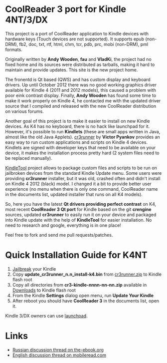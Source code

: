 CoolReader 3 port for Kindle 4NT/3/DX
=========================================
This project is a port of CoolReader application to Kindle devices with hardware keys (Touch devices are not supported).
It supports epub (non-DRM), fb2, doc, txt, rtf, html, chm, tcr, pdb, prc, mobi (non-DRM), pml formats.

Originally written by **Andy Wooden**, **fau** and **VladKi**, the project had no fixed home and its sources were
distributed as tarballs, making it hard to maintain and provide updates. This site is the new project home.

The fronentd is Qt based (QWS) and has custom display and keyboard drivers. Up until October 2012 there was no good
working graphics driver available for Kindle 4 (2011 and 2012 models), this caused a problem with poor eink contrast
display. Finally, **Andy Wooden** has found some time to make it work properly on Kindle 4, he contacted me with the
updated driver source that I compiled and released with the new CoolReader distribution on various forums.

Another goal of this project is to make it easier to install on new Kindle devices. As K4 has no keyboard, there is no
hack like launchpad for it. However, it's possible to run **Kindlets** (these are small apps written in Java, almost
like the old Java Applets). [cr3runner](http://code.google.com/p/cr3runner/) by **Victor Pyankov** provides an easy way
to run custom applications and scripts on Kindle 4 devices. Kindlets are signed with developer keys that need to be
available on your device, it makes the installation process pretty hard (2 system files need to be replaced manually).

[KindleTool](https://github.com/NiLuJe/KindleTool) project allows to package custom files and scripts to be run on
jailbroken devices from the standard Kindle Update menu. Some users were providing **cr3runner** installer, but it
was old, crashed often and didn't install on Kindle 4 2012 (black) model. I changed it a bit to provide better user
experience (no menu when there is only one command, CoolReader name in the documents list, updated installer that runs
on all K4 models).

So, here you have the latest **Qt drivers providing perfect contrast** on K4, most recent **CoolReader 3 Qt port** for
Kindle based on the git **crengine** sources, updated **cr3runner** to easily run it on your device and packaged into
Kindle update with the help of **KindleTool** for easier installation. No need to research and google, everything is in
one place!

Feel free to fork and send me pull requests/patches.

Quick Installation Guide for K4NT
=========================================
1.  [Jailbreak](http://wiki.mobileread.com/wiki/Kindle4NTHacking) your Kindle
2.  Copy **update_cr3runner_n.n_install-k4.bin** from
    [cr3runner.zip](https://github.com/downloads/CrazyCoder/coolreader-kindle-qt/cr3runner.zip) to Kindle flash root
3.  Copy all directories from **cr3-kindle-nnnn-nn-nn.zip** available in
    [Downloads](https://github.com/CrazyCoder/coolreader-kindle-qt/downloads) to Kindle flash root
4.  From the Kindle **Settings** dialog open menu, run **Update Your Kindle**
5.  After reboot you should have **CoolReader 3** in the documents list, open it.

Kindle 3/DX owners can use [launchpad](http://www.mobileread.com/forums/showthread.php?t=97636).

Links
=========================================
-   [Russian discussion thread on the-ebook.org](http://www.the-ebook.org/forum/viewtopic.php?t=20811)
-   [English discussion thread on mobileread.com](http://www.mobileread.com/forums/showthread.php?t=148850)
